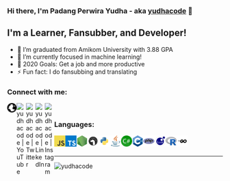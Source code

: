### Hi there, I'm Padang Perwira Yudha - aka [yudhacode][website] 👋

## I'm a Learner, Fansubber, and Developer!
- 🔭 I’m graduated from Amikom University with 3.88 GPA
- 🌱 I’m currently focused in machine learning!
- 🥅 2020 Goals: Get a job and more productive
- ⚡ Fun fact: I do fansubbing and translating

### Connect with me:

[<img align="left" alt="padangperwira.yudha.github.io" width="22px" src="https://raw.githubusercontent.com/iconic/open-iconic/master/svg/globe.svg" />][website]
[<img align="left" alt="yudhacode | YouTube" width="22px" src="https://cdn.jsdelivr.net/npm/simple-icons@v3/icons/youtube.svg" />][youtube]
[<img align="left" alt="yudhacode | Twitter" width="22px" src="https://cdn.jsdelivr.net/npm/simple-icons@v3/icons/twitter.svg" />][twitter]
[<img align="left" alt="yudhacode | LinkedIn" width="22px" src="https://cdn.jsdelivr.net/npm/simple-icons@v3/icons/linkedin.svg" />][linkedin]
[<img align="left" alt="yudhacode | Instagram" width="22px" src="https://cdn.jsdelivr.net/npm/simple-icons@v3/icons/instagram.svg" />][instagram]

<br />

### Languages:
<img align="left" alt="JavaScript" width="26px" src="https://raw.githubusercontent.com/github/explore/80688e429a7d4ef2fca1e82350fe8e3517d3494d/topics/javascript/javascript.png" />
<img align="left" alt="Typescript" width="26px" src="https://raw.githubusercontent.com/github/explore/80688e429a7d4ef2fca1e82350fe8e3517d3494d/topics/typescript/typescript.png" />
<img align="left" alt="Node.js" width="26px" src="https://raw.githubusercontent.com/github/explore/80688e429a7d4ef2fca1e82350fe8e3517d3494d/topics/nodejs/nodejs.png" />
<img align="left" alt="Deno" width="26px" src="https://raw.githubusercontent.com/github/explore/361e2821e2dea67711cde99c9c40ed357061cf27/topics/deno/deno.png" />
<img align="left" alt="Python" width="26px" src="https://raw.githubusercontent.com/github/explore/80688e429a7d4ef2fca1e82350fe8e3517d3494d/topics/python/python.png" />
<img align="left" alt="Java" width="26px" src="https://raw.githubusercontent.com/github/explore/80688e429a7d4ef2fca1e82350fe8e3517d3494d/topics/java/java.png" />
<img align="left" alt="C#" width="26px" src="https://raw.githubusercontent.com/github/explore/80688e429a7d4ef2fca1e82350fe8e3517d3494d/topics/csharp/csharp.png" />
<img align="left" alt="C++" width="26px" src="https://raw.githubusercontent.com/github/explore/80688e429a7d4ef2fca1e82350fe8e3517d3494d/topics/cpp/cpp.png" />
<img align="left" alt="PHP" width="26px" src="https://raw.githubusercontent.com/github/explore/ccc16358ac4530c6a69b1b80c7223cd2744dea83/topics/php/php.png" />
<img align="left" alt="Lua" width="26px" src="https://raw.githubusercontent.com/github/explore/80688e429a7d4ef2fca1e82350fe8e3517d3494d/topics/lua/lua.png" />
<img align="left" alt="R" width="26px" src="https://raw.githubusercontent.com/github/explore/80688e429a7d4ef2fca1e82350fe8e3517d3494d/topics/r/r.png" />
<img align="left" alt="Go" width="26px" src="https://raw.githubusercontent.com/github/explore/80688e429a7d4ef2fca1e82350fe8e3517d3494d/topics/go/go.png" />
<br />
<br />

---

<img align="left" alt="yudhacode" src="https://github-readme-stats.vercel.app/api?username=pcpkomputer&show_icons=true&hide_border=true" />

[website]: https://padangperwirayudha.github.io
[twitter]: https://twitter.com/yudhacode
[youtube]: https://www.youtube.com/channel/UCT0BeT0oR_IhreiqfPsPluA
[instagram]: https://instagram.com/yudha.code
[linkedin]: https://www.linkedin.com/in/padang-perwira-yudha-3162bb1a5
